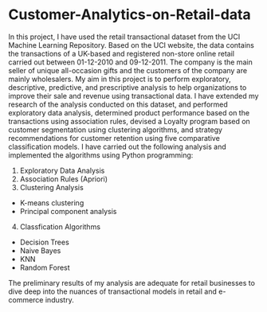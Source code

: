 # Customer-Analytics-on-Retail-data

In this project, I have used the retail transactional dataset from the UCI Machine Learning Repository. Based on the UCI website, the data contains the transactions of a UK-based and registered non-store online retail carried out between 01-12-2010 and 09-12-2011. The company is the main seller of unique all-occasion gifts and the customers of the company are mainly wholesalers. My aim in this project is to perform exploratory, descriptive, predictive, and prescriptive analysis to help organizations to improve their sale and revenue using transactional data. I have extended my research of the analysis conducted on this dataset, and performed exploratory data analysis, determined product performance based on the transactions using association rules, devised a Loyalty program based on customer segmentation using clustering algorithms, and strategy recommendations for customer retention using five comparative classification models. I have carried out the following analysis and implemented the algorithms using Python programming: 

1. Exploratory Data Analysis
2. Association Rules (Apriori)
3. Clustering Analysis
  * K-means clustering
  * Principal component analysis
4. Classfication Algorithms
  * Decision Trees
  * Naive Bayes
  * KNN
  * Random Forest

The preliminary results of my analysis are adequate for retail businesses to dive deep into the nuances of transactional models in retail and e-commerce industry.
